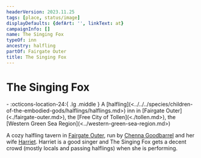 ```yaml
---
headerVersion: 2023.11.25
tags: [place, status/image]
displayDefaults: {defArt: '', linkText: at}
campaignInfo: []
name: The Singing Fox
typeOf: inn
ancestry: halfling
partOf: Fairgate Outer
title: The Singing Fox
---
```

# The Singing Fox
<div class="grid cards ext-narrow-margin ext-one-column" markdown>
-    :octicons-location-24:{ .lg .middle } A [halfling](<../../../species/children-of-the-embodied-gods/halflings/halflings.md>) inn in [Fairgate Outer](<./fairgate-outer.md>), the [Free City of Tollen](<./tollen.md>), the [Western Green Sea Region](<../western-green-sea-region.md>)  
</div>


A cozy halfling tavern in [Fairgate Outer](<./fairgate-outer.md>), run by [Chenna Goodbarrel](<../../../people/halflings/chenna-goodbarrel.md>) and her wife [Harriet](<../../../people/halflings/harriet-goodbarrel.md>). Harriet is a good singer and The Singing Fox gets a decent crowd (mostly locals and passing halflings) when she is performing. 